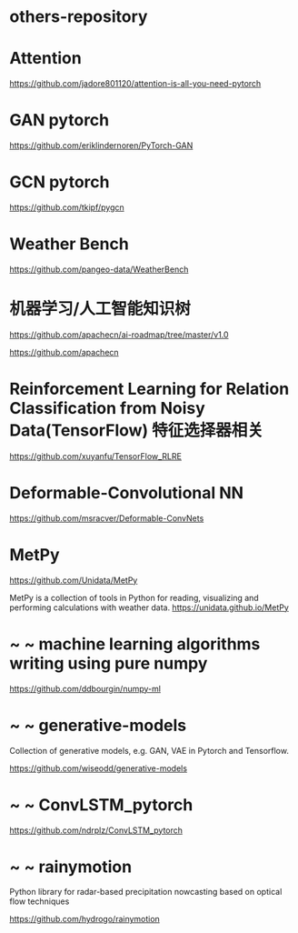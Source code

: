 # others-repository


# Attention
https://github.com/jadore801120/attention-is-all-you-need-pytorch


# GAN pytorch
https://github.com/eriklindernoren/PyTorch-GAN


# GCN pytorch
https://github.com/tkipf/pygcn


# Weather Bench

https://github.com/pangeo-data/WeatherBench




# 机器学习/人工智能知识树


https://github.com/apachecn/ai-roadmap/tree/master/v1.0

https://github.com/apachecn


# Reinforcement Learning for Relation Classification from Noisy Data(TensorFlow) 特征选择器相关

https://github.com/xuyanfu/TensorFlow_RLRE


# Deformable-Convolutional NN
https://github.com/msracver/Deformable-ConvNets


# MetPy 
https://github.com/Unidata/MetPy 

MetPy is a collection of tools in Python for reading, visualizing and performing calculations with weather data. https://unidata.github.io/MetPy



# ~ ~ machine learning algorithms writing using pure numpy

https://github.com/ddbourgin/numpy-ml



# ~ ~ generative-models

Collection of generative models, e.g. GAN, VAE in Pytorch and Tensorflow.

https://github.com/wiseodd/generative-models


# ~ ~ ConvLSTM_pytorch

https://github.com/ndrplz/ConvLSTM_pytorch



# ~ ~ rainymotion

Python library for radar-based precipitation nowcasting based on optical flow techniques

https://github.com/hydrogo/rainymotion


